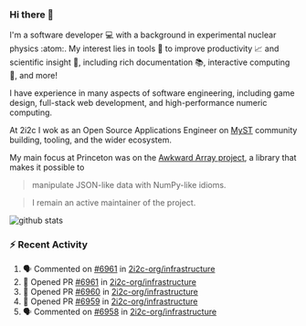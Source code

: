 ### Hi there 👋 

I'm a software developer 💻 with a background in experimental nuclear physics :atom:. My interest lies in tools :wrench: to improve productivity :chart_with_upwards_trend: and scientific insight :telescope:, including rich documentation 📚, interactive computing 🧮, and more! 

I have experience in many aspects of software engineering, including game design, full-stack web development, and high-performance numeric computing. 

At 2i2c I wok as an Open Source Applications Engineer on [MyST](https://github.com/jupyter-book/mystmd) community building, tooling, and the wider ecosystem. 

My main focus at Princeton was on the [Awkward Array project](awkward-array.org/), a library that makes it possible to 
> manipulate JSON-like data with NumPy-like idioms.

> I remain an active maintainer of the project. 

![github stats](https://github-readme-stats.vercel.app/api?username=agoose77&show_icons=true&hide_rank=true&hide_title=true&bg_color=30,e76445,904e95&text_color=efe3ec&icon_color=efe3ec)
<!--
**agoose77/agoose77** is a ✨ _special_ ✨ repository because its `README.md` (this file) appears on your GitHub profile.

Here are some ideas to get you started:

- 🔭 I’m currently working on ...
- 🌱 I’m currently learning ...
- 👯 I’m looking to collaborate on ...
- 🤔 I’m looking for help with ...
- 💬 Ask me about ...
- 📫 How to reach me: ...
- 😄 Pronouns: ...
- ⚡ Fun fact: ...
-->

### :zap: Recent Activity

<!--START_SECTION:activity-->
1. 🗣 Commented on [#6961](https://github.com/2i2c-org/infrastructure/pull/6961#issuecomment-3412537127) in [2i2c-org/infrastructure](https://github.com/2i2c-org/infrastructure)
2. 💪 Opened PR [#6961](undefined) in [2i2c-org/infrastructure](https://github.com/2i2c-org/infrastructure)
3. 💪 Opened PR [#6960](undefined) in [2i2c-org/infrastructure](https://github.com/2i2c-org/infrastructure)
4. 💪 Opened PR [#6959](undefined) in [2i2c-org/infrastructure](https://github.com/2i2c-org/infrastructure)
5. 🗣 Commented on [#6958](https://github.com/2i2c-org/infrastructure/pull/6958#issuecomment-3412388537) in [2i2c-org/infrastructure](https://github.com/2i2c-org/infrastructure)
<!--END_SECTION:activity-->

